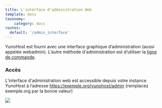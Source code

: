 ```yaml
---
title: L'interface d'administration Web
template: docs
taxonomy:
    category: docs
routes:
  default: '/admin_interface'
---
```


YunoHost est fourni avec une interface graphique d’administration (aussi appelée webadmin). L’autre méthode d'administration est d’utiliser la [ligne de commande](/commandline).

### Accès

L’interface d'administration web est accessible depuis votre instance YunoHost à l’adresse https://exemple.org/yunohost/admin (remplacez exemple.org par la bonne valeur)

![](image://webadmin_fr.png)


